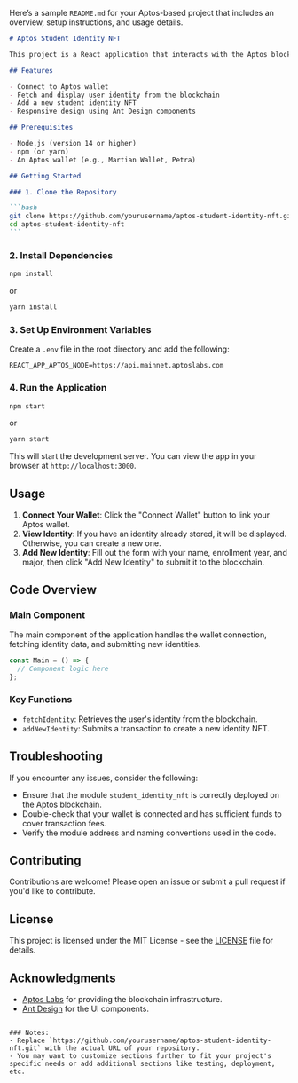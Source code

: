 Here’s a sample `README.md` for your Aptos-based project that includes an overview, setup instructions, and usage details.

````markdown
# Aptos Student Identity NFT

This project is a React application that interacts with the Aptos blockchain to manage student identity NFTs. Users can connect their wallets, view their identity details, and create a new identity on the blockchain.

## Features

- Connect to Aptos wallet
- Fetch and display user identity from the blockchain
- Add a new student identity NFT
- Responsive design using Ant Design components

## Prerequisites

- Node.js (version 14 or higher)
- npm (or yarn)
- An Aptos wallet (e.g., Martian Wallet, Petra)

## Getting Started

### 1. Clone the Repository

```bash
git clone https://github.com/yourusername/aptos-student-identity-nft.git
cd aptos-student-identity-nft
```
````

### 2. Install Dependencies

```bash
npm install
```

or

```bash
yarn install
```

### 3. Set Up Environment Variables

Create a `.env` file in the root directory and add the following:

```env
REACT_APP_APTOS_NODE=https://api.mainnet.aptoslabs.com
```

### 4. Run the Application

```bash
npm start
```

or

```bash
yarn start
```

This will start the development server. You can view the app in your browser at `http://localhost:3000`.

## Usage

1. **Connect Your Wallet**: Click the "Connect Wallet" button to link your Aptos wallet.
2. **View Identity**: If you have an identity already stored, it will be displayed. Otherwise, you can create a new one.
3. **Add New Identity**: Fill out the form with your name, enrollment year, and major, then click "Add New Identity" to submit it to the blockchain.

## Code Overview

### Main Component

The main component of the application handles the wallet connection, fetching identity data, and submitting new identities.

```javascript
const Main = () => {
  // Component logic here
};
```

### Key Functions

- `fetchIdentity`: Retrieves the user's identity from the blockchain.
- `addNewIdentity`: Submits a transaction to create a new identity NFT.

## Troubleshooting

If you encounter any issues, consider the following:

- Ensure that the module `student_identity_nft` is correctly deployed on the Aptos blockchain.
- Double-check that your wallet is connected and has sufficient funds to cover transaction fees.
- Verify the module address and naming conventions used in the code.

## Contributing

Contributions are welcome! Please open an issue or submit a pull request if you'd like to contribute.

## License

This project is licensed under the MIT License - see the [LICENSE](LICENSE) file for details.

## Acknowledgments

- [Aptos Labs](https://aptoslabs.com/) for providing the blockchain infrastructure.
- [Ant Design](https://ant.design/) for the UI components.

```

### Notes:
- Replace `https://github.com/yourusername/aptos-student-identity-nft.git` with the actual URL of your repository.
- You may want to customize sections further to fit your project's specific needs or add additional sections like testing, deployment, etc.
```
